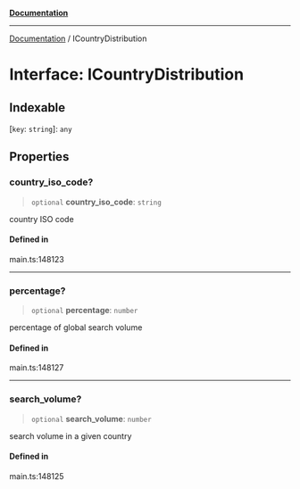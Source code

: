[**Documentation**](../README.md)

***

[Documentation](../README.md) / ICountryDistribution

# Interface: ICountryDistribution

## Indexable

 \[`key`: `string`\]: `any`

## Properties

### country\_iso\_code?

> `optional` **country\_iso\_code**: `string`

country ISO code

#### Defined in

main.ts:148123

***

### percentage?

> `optional` **percentage**: `number`

percentage of global search volume

#### Defined in

main.ts:148127

***

### search\_volume?

> `optional` **search\_volume**: `number`

search volume in a given country

#### Defined in

main.ts:148125
